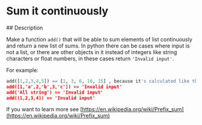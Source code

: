 # Sum it continuously

## Description

Make a function `add()` that will be able to sum elements of list continuously and return a new list of sums. In python there can be cases where input is not a list, or there are other objects in it instead of integers like string characters or float numbers, in these cases return `'Invalid input'`.

For example:

```python
add([1,2,3,4,5]) == [1, 3, 6, 10, 15] , because it's calculated like this : [1, 1 + 2, 1 + 2 + 3, 1 + 2 + 3 + 4, 1 + 2 + 3 + 4 + 5]
add([1,'a',2,'b',3,'c']) == 'Invalid input'
add('All string') == 'Invalid input'
add((1,2,3,4)) == 'Invalid input'
```

If you want to learn more see [https://en.wikipedia.org/wiki/Prefix_sum](https://en.wikipedia.org/wiki/Prefix_sum)
